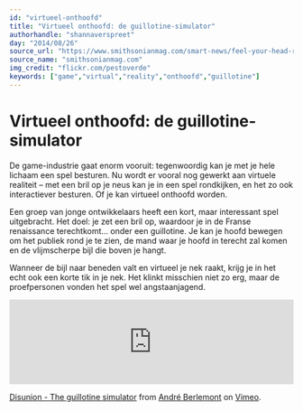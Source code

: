 ```yaml
---
id: "virtueel-onthoofd"
title: "Virtueel onthoofd: de guillotine-simulator"
authorhandle: "shannaverspreet"
day: "2014/08/26"
source_url: "https://www.smithsonianmag.com/smart-news/feel-your-head-roll-with-this-virtual-reality-guillotine-simulator-57969077/?no-ist"
source_name: "smithsonianmag.com"
img_credit: "flickr.com/pestoverde"
keywords: ["game","virtual","reality","onthoofd","guillotine"]
---
```

# Virtueel onthoofd: de guillotine-simulator
De game-industrie gaat enorm vooruit: tegenwoordig kan je met je hele lichaam een spel besturen. Nu wordt er vooral nog gewerkt aan virtuele realiteit – met een bril op je neus kan je in een spel rondkijken, en het zo ook interactiever besturen. Of je kan virtueel onthoofd worden.

Een groep van jonge ontwikkelaars heeft een kort, maar interessant spel uitgebracht. Het doel: je zet een bril op, waardoor je in de Franse renaissance terechtkomt… onder een guillotine. Je kan je hoofd bewegen om het publiek rond je te zien, de mand waar je hoofd in terecht zal komen en de vlijmscherpe bijl die boven je hangt.

Wanneer de bijl naar beneden valt en virtueel je nek raakt, krijg je in het echt ook een korte tik in je nek. Het klinkt misschien niet zo erg, maar de proefpersonen vonden het spel wel angstaanjagend.

<iframe src="https://player.vimeo.com/video/65510054" width="100%" frameborder="0" webkitallowfullscreen mozallowfullscreen allowfullscreen></iframe><p><a href="https://vimeo.com/65510054">Disunion - The guillotine simulator</a> from <a href="https://vimeo.com/user18138446">Andr&eacute; Berlemont</a> on <a href="https://vimeo.com">Vimeo</a>.</p>
